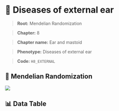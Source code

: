 # 🧪 Diseases of external ear

> **Root:** Mendelian Randomization

> **Chapter:** 8  

> **Chapter name:** Ear and mastoid

> **Phenotype:** Diseases of external ear  

> **Code:** `H8_EXTERNAL`

## 🧬 Mendelian Randomization  

<img src="/MR/Figures/Forward/H8_EXTERNAL.png"/>

## 📊 Data Table

<CsvTableMRF src="/MR/Data/Forward/H8_EXTERNAL.csv"/>
